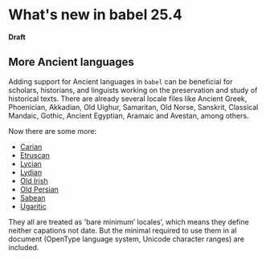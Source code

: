 # What's new in babel 25.4

**Draft**

## More Ancient languages

Adding support for Ancient languages in `babel` can be beneficial for scholars,
historians, and linguists working on the preservation and study of
historical texts. There are already several locale files like
Ancient Greek, Phoenician, Akkadian, Old Uighur, Samaritan, Old Norse, Sanskrit,
Classical Mandaic, Gothic, Ancient Egyptian, Aramaic and Avestan, among
others.

Now there are some more:
* [Carian](https://latex3.github.io/babel/guides/locale-carian.html)
* [Etruscan](https://latex3.github.io/babel/guides/locale-etruscan.html)
* [Lycian](https://latex3.github.io/babel/guides/locale-lycian.html)
* [Lydian](https://latex3.github.io/babel/guides/locale-lydian.html)
* [Old Irish](https://latex3.github.io/babel/guides/locale-oldirish.html)
* [Old Persian](https://latex3.github.io/babel/guides/locale-oldpersian.html)
* [Sabean](https://latex3.github.io/babel/guides/locale-sabaean.html)
* [Ugaritic](https://latex3.github.io/babel/guides/locale-ugaritic.html)

They all are treated as 'bare minimum’ locales’, which means they define
neither capations not date. But the minimal required to use them in al
document (OpenType language system, Unicode character ranges) are
included.
